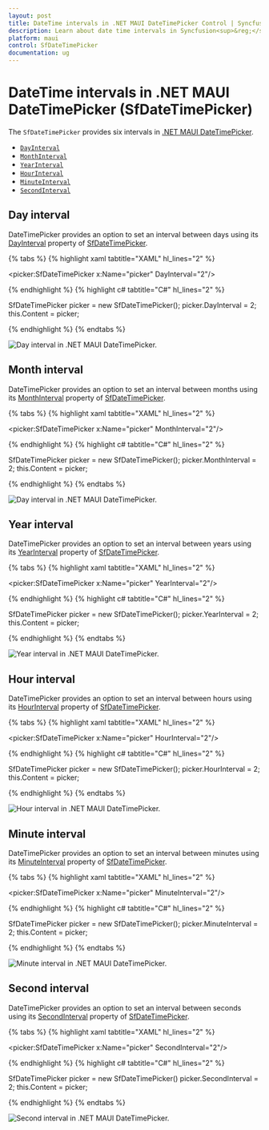 ```yaml
---
layout: post
title: DateTime intervals in .NET MAUI DateTimePicker Control | Syncfusion<sup>&reg;</sup>
description: Learn about date time intervals in Syncfusion<sup>&reg;</sup> .NET MAUI DateTimePicker (SfDateTimePicker) control and its basic features.
platform: maui
control: SfDateTimePicker
documentation: ug
---
```


# DateTime intervals in .NET MAUI DateTimePicker (SfDateTimePicker)
The `SfDateTimePicker` provides six intervals in [.NET MAUI DateTimePicker](https://www.syncfusion.com/maui-controls/maui-datetimepicker).

 * [`DayInterval`](https://help.syncfusion.com/cr/maui/Syncfusion.Maui.Picker.SfDateTimePicker.html#Syncfusion_Maui_Picker_SfDateTimePicker_DayInterval)
 * [`MonthInterval`](https://help.syncfusion.com/cr/maui/Syncfusion.Maui.Picker.SfDateTimePicker.html#Syncfusion_Maui_Picker_SfDateTimePicker_MonthInterval)
 * [`YearInterval`](https://help.syncfusion.com/cr/maui/Syncfusion.Maui.Picker.SfDateTimePicker.html#Syncfusion_Maui_Picker_SfDateTimePicker_YearInterval)
 * [`HourInterval`](https://help.syncfusion.com/cr/maui/Syncfusion.Maui.Picker.SfDateTimePicker.html#Syncfusion_Maui_Picker_SfDateTimePicker_HourInterval)
 * [`MinuteInterval`](https://help.syncfusion.com/cr/maui/Syncfusion.Maui.Picker.SfDateTimePicker.html#Syncfusion_Maui_Picker_SfDateTimePicker_MinuteInterval)
 * [`SecondInterval`](https://help.syncfusion.com/cr/maui/Syncfusion.Maui.Picker.SfDateTimePicker.html#Syncfusion_Maui_Picker_SfDateTimePicker_SecondInterval)

## Day interval
DateTimePicker provides an option to set an interval between days using its [DayInterval](https://help.syncfusion.com/cr/maui/Syncfusion.Maui.Picker.SfDateTimePicker.html#Syncfusion_Maui_Picker_SfDateTimePicker_DayInterval) property of [SfDateTimePicker](https://help.syncfusion.com/cr/maui/Syncfusion.Maui.Picker.SfDateTimePicker.html).

{% tabs %}
{% highlight xaml tabtitle="XAML" hl_lines="2" %}

<picker:SfDateTimePicker x:Name="picker"
                         DayInterval="2"/>

{% endhighlight %}
{% highlight c# tabtitle="C#" hl_lines="2" %}

SfDateTimePicker picker = new SfDateTimePicker();
picker.DayInterval = 2;
this.Content = picker;

{% endhighlight %}
{% endtabs %}

   ![Day interval in .NET MAUI DateTimePicker.](images/intervals/maui-date-time-picker-day-interval.png)

## Month interval
DateTimePicker provides an option to set an interval between months using its [MonthInterval](https://help.syncfusion.com/cr/maui/Syncfusion.Maui.Picker.SfDateTimePicker.html#Syncfusion_Maui_Picker_SfDateTimePicker_MonthInterval) property of [SfDateTimePicker](https://help.syncfusion.com/cr/maui/Syncfusion.Maui.Picker.SfDateTimePicker.html).

{% tabs %}
{% highlight xaml tabtitle="XAML" hl_lines="2" %}

<picker:SfDateTimePicker x:Name="picker"
                         MonthInterval="2"/>

{% endhighlight %}
{% highlight c# tabtitle="C#" hl_lines="2" %}

SfDateTimePicker picker = new SfDateTimePicker();
picker.MonthInterval = 2;
this.Content = picker;

{% endhighlight %}
{% endtabs %}

   ![Day interval in .NET MAUI DateTimePicker.](images/intervals/maui-date-time-picker-month-interval.png)

## Year interval
DateTimePicker provides an option to set an interval between years using its [YearInterval](https://help.syncfusion.com/cr/maui/Syncfusion.Maui.Picker.SfDateTimePicker.html#Syncfusion_Maui_Picker_SfDateTimePicker_YearInterval) property of [SfDateTimePicker](https://help.syncfusion.com/cr/maui/Syncfusion.Maui.Picker.SfDateTimePicker.html).

{% tabs %}
{% highlight xaml tabtitle="XAML" hl_lines="2" %}

<picker:SfDateTimePicker x:Name="picker"
                         YearInterval="2"/>

{% endhighlight %}
{% highlight c# tabtitle="C#" hl_lines="2" %}

SfDateTimePicker picker = new SfDateTimePicker();
picker.YearInterval = 2;
this.Content = picker;

{% endhighlight %}
{% endtabs %}

   ![Year interval in .NET MAUI DateTimePicker.](images/intervals/maui-date-time-picker-year-interval.png)

## Hour interval
DateTimePicker provides an option to set an interval between hours using its [HourInterval](https://help.syncfusion.com/cr/maui/Syncfusion.Maui.Picker.SfDateTimePicker.html#Syncfusion_Maui_Picker_SfDateTimePicker_HourInterval) property of [SfDateTimePicker](https://help.syncfusion.com/cr/maui/Syncfusion.Maui.Picker.SfDateTimePicker.html).

{% tabs %}
{% highlight xaml tabtitle="XAML" hl_lines="2" %}

<picker:SfDateTimePicker x:Name="picker"
                         HourInterval="2"/>

{% endhighlight %}
{% highlight c# tabtitle="C#" hl_lines="2" %}  

SfDateTimePicker picker = new SfDateTimePicker();
picker.HourInterval = 2;
this.Content = picker;

{% endhighlight %}
{% endtabs %}

   ![Hour interval in .NET MAUI DateTimePicker.](images/intervals/maui-date-time-picker-hour-interval.png)

## Minute interval
DateTimePicker provides an option to set an interval between minutes using its [MinuteInterval](https://help.syncfusion.com/cr/maui/Syncfusion.Maui.Picker.SfDateTimePicker.html#Syncfusion_Maui_Picker_SfDateTimePicker_MinuteInterval) property of [SfDateTimePicker](https://help.syncfusion.com/cr/maui/Syncfusion.Maui.Picker.SfDateTimePicker.html).

{% tabs %}
{% highlight xaml tabtitle="XAML" hl_lines="2" %}

<picker:SfDateTimePicker x:Name="picker"
                         MinuteInterval="2"/>

{% endhighlight %}
{% highlight c# tabtitle="C#" hl_lines="2" %}  

SfDateTimePicker picker = new SfDateTimePicker();
picker.MinuteInterval = 2;
this.Content = picker;

{% endhighlight %}
{% endtabs %}

   ![Minute interval in .NET MAUI DateTimePicker.](images/intervals/maui-date-time-picker-minute-interval.png)

## Second interval
DateTimePicker provides an option to set an interval between seconds using its [SecondInterval](https://help.syncfusion.com/cr/maui/Syncfusion.Maui.Picker.SfDateTimePicker.html#Syncfusion_Maui_Picker_SfDateTimePicker_SecondInterval) property of [SfDateTimePicker](https://help.syncfusion.com/cr/maui/Syncfusion.Maui.Picker.SfDateTimePicker.html).

{% tabs %}
{% highlight xaml tabtitle="XAML" hl_lines="2" %}

<picker:SfDateTimePicker x:Name="picker"
                         SecondInterval="2"/>

{% endhighlight %}
{% highlight c# tabtitle="C#" hl_lines="2" %}  

SfDateTimePicker picker = new SfDateTimePicker()
picker.SecondInterval = 2;
this.Content = picker;

{% endhighlight %}
{% endtabs %}

   ![Second interval in .NET MAUI DateTimePicker.](images/intervals/maui-date-time-picker-second-interval.png)